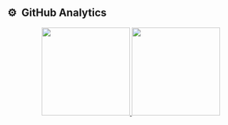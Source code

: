 ## ⚙️ &nbsp;GitHub Analytics
<p align="center">
<a href="https://github.com/davidmartinezhi">
  <img height="180em" src="https://github-readme-stats-eight-theta.vercel.app/api?username=CDavidSV&show_icons=true&theme=midnight-purple&include_all_commits=true&count_private=true"/>
  <img height="180em" src="https://github-readme-stats-eight-theta.vercel.app/api/top-langs/?username=CDavidSV&layout=compact&langs_count=8&theme=midnight-purple"/>
</a>
</p>
